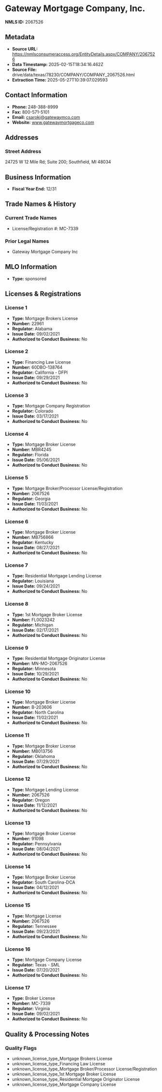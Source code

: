 # Gateway Mortgage Company, Inc.

**NMLS ID:** 2067526

## Metadata
- **Source URL:** https://nmlsconsumeraccess.org/EntityDetails.aspx/COMPANY/2067526
- **Data Timestamp:** 2025-02-15T18:34:16.462Z
- **Source File:** drive/data/texas/78230/COMPANY/COMPANY_2067526.html
- **Extraction Time:** 2025-05-27T10:39:07.029593

## Contact Information
- **Phone:** 248-388-8999
- **Fax:** 800-571-5101
- **Email:** csaroki@gatewaymco.com
- **Website:** www.gatewaymortgageco.com

## Addresses
### Street Address
24725 W 12 Mile Rd; Suite 200; Southfield, MI 48034

## Business Information
- **Fiscal Year End:** 12/31

## Trade Names & History
### Current Trade Names
- License/Registration #: MC-7339

### Prior Legal Names
- Gateway Mortgage Company Inc

## MLO Information
- **Type:** sponsored

## Licenses & Registrations

### License 1
- **Type:** Mortgage Brokers License
- **Number:** 22961
- **Regulator:** Alabama
- **Issue Date:** 09/02/2021
- **Authorized to Conduct Business:** No

### License 2
- **Type:** Financing Law License
- **Number:** 60DBO-138764
- **Regulator:** California - DFPI
- **Issue Date:** 09/29/2021
- **Authorized to Conduct Business:** No

### License 3
- **Type:** Mortgage Company Registration
- **Regulator:** Colorado
- **Issue Date:** 03/17/2021
- **Authorized to Conduct Business:** No

### License 4
- **Type:** Mortgage Broker License
- **Number:** MBR4245
- **Regulator:** Florida
- **Issue Date:** 05/06/2021
- **Authorized to Conduct Business:** No

### License 5
- **Type:** Mortgage Broker/Processor License/Registration
- **Number:** 2067526
- **Regulator:** Georgia
- **Issue Date:** 11/03/2021
- **Authorized to Conduct Business:** No

### License 6
- **Type:** Mortgage Broker License
- **Number:** MB756866
- **Regulator:** Kentucky
- **Issue Date:** 08/27/2021
- **Authorized to Conduct Business:** No

### License 7
- **Type:** Residential Mortgage Lending License
- **Regulator:** Louisiana
- **Issue Date:** 09/24/2021
- **Authorized to Conduct Business:** No

### License 8
- **Type:** 1st Mortgage Broker License
- **Number:** FL0023242
- **Regulator:** Michigan
- **Issue Date:** 02/17/2021
- **Authorized to Conduct Business:** No

### License 9
- **Type:** Residential Mortgage Originator License
- **Number:** MN-MO-2067526
- **Regulator:** Minnesota
- **Issue Date:** 10/29/2021
- **Authorized to Conduct Business:** No

### License 10
- **Type:** Mortgage Broker License
- **Number:** B-203606
- **Regulator:** North Carolina
- **Issue Date:** 11/02/2021
- **Authorized to Conduct Business:** No

### License 11
- **Type:** Mortgage Broker License
- **Number:** MB013756
- **Regulator:** Oklahoma
- **Issue Date:** 07/29/2021
- **Authorized to Conduct Business:** No

### License 12
- **Type:** Mortgage Lending License
- **Number:** 2067526
- **Regulator:** Oregon
- **Issue Date:** 11/12/2021
- **Authorized to Conduct Business:** No

### License 13
- **Type:** Mortgage Broker License
- **Number:** 91098
- **Regulator:** Pennsylvania
- **Issue Date:** 08/04/2021
- **Authorized to Conduct Business:** No

### License 14
- **Type:** Mortgage Broker License
- **Regulator:** South Carolina-DCA
- **Issue Date:** 04/12/2021
- **Authorized to Conduct Business:** No

### License 15
- **Type:** Mortgage License
- **Number:** 2067526
- **Regulator:** Tennessee
- **Issue Date:** 09/23/2021
- **Authorized to Conduct Business:** No

### License 16
- **Type:** Mortgage Company License
- **Regulator:** Texas - SML
- **Issue Date:** 07/20/2021
- **Authorized to Conduct Business:** No

### License 17
- **Type:** Broker License
- **Number:** MC-7339
- **Regulator:** Virginia
- **Issue Date:** 09/02/2021
- **Authorized to Conduct Business:** No

## Quality & Processing Notes
### Quality Flags
- unknown_license_type_Mortgage Brokers License
- unknown_license_type_Financing Law License
- unknown_license_type_Mortgage Broker/Processor License/Registration
- unknown_license_type_1st Mortgage Broker License
- unknown_license_type_Residential Mortgage Originator License
- unknown_license_type_Mortgage Company License
